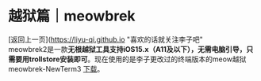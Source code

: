 # 越狱篇｜meowbrek
[返回上一页](https://liyu-qi.github.io "喜欢的话就关注李子吧"  
meowbrek2是一款**无根越狱工具支持iOS15.x（A11及以下），无需电脑引导，只需要用trollstore安装即可**。现在使用的是李子更改过的终端版本的meow越狱
meowbrek-NewTerm3 [下载](https://github.com/liyu-qi/liyu-qi.github.io/releases/download/meow-NewTerm3beta/meow_1.1.7-NewTerm3.beta.ipa "喜欢的话就关注李子吧")。  



      

  
